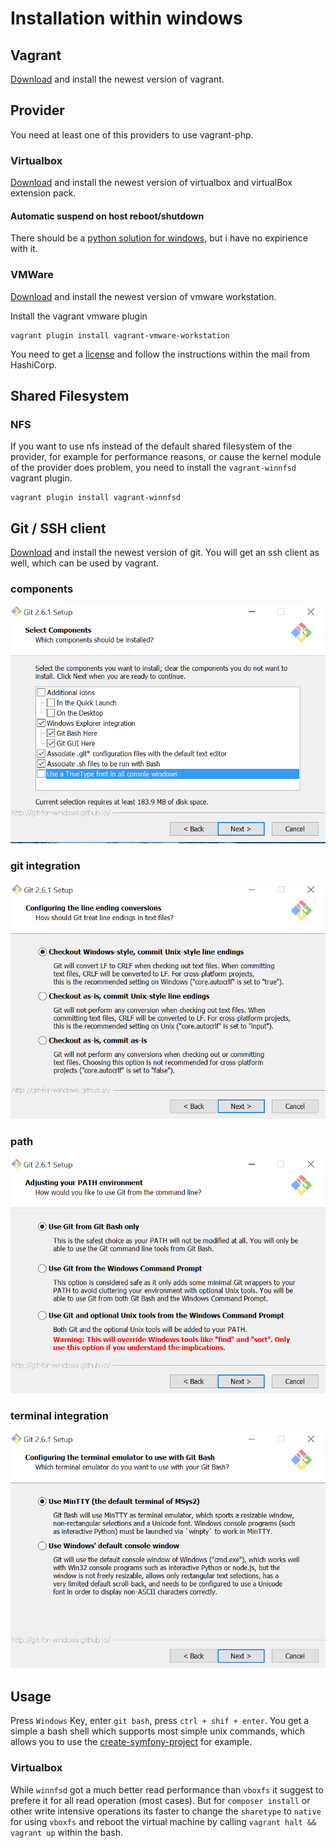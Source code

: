 # Installation within windows

## Vagrant

[Download][1] and install the newest version of vagrant.

## Provider

You need at least one of this providers to use vagrant-php.

### Virtualbox

[Download][2] and install the newest version of virtualbox and virtualBox extension pack.

#### Automatic suspend on host reboot/shutdown

There should be a [python solution for windows][3], but i have no expirience with it.

### VMWare

[Download][4] and install the newest version of vmware workstation.

Install the vagrant vmware plugin

```{.sh}
vagrant plugin install vagrant-vmware-workstation
```

You need to get a [license][5] and follow the instructions within the mail from HashiCorp.

## Shared Filesystem

### NFS

If you want to use nfs instead of the default shared filesystem of the provider, for example for performance reasons,
or cause the kernel module of the provider does problem, you need to install the `vagrant-winnfsd` vagrant plugin.

```{.sh}
vagrant plugin install vagrant-winnfsd
```

## Git / SSH client

[Download][5] and install the newest version of git. You will get an ssh client as well, which can be used by vagrant.

### components

![use default components](windows/components.png)

### git integration

![checkout windows style, commit unix style](windows/git-integration.png)

### path

![use git from git bash only](windows/path.png)

### terminal integration

![use mintty](windows/terminal-integration.png)

## Usage

Press `Windows` Key, enter `git bash`, press `ctrl + shif + enter`. You get a simple a bash shell which supports most
simple unix commands, which allows you to use the [create-symfony-project][6] for example.

### Virtualbox

While `winnfsd` got a much better read performance than `vboxfs` it suggest to prefere it for all read operation
(most cases). But for `composer install` or other write intensive operations its faster to change the `sharetype`
to `native` for using `vboxfs` and reboot the virtual machine by calling `vagrant halt && vagrant up` within the bash.


[1]: https://www.vagrantup.com/downloads.html
[2]: https://www.virtualbox.org/wiki/Downloads
[3]: http://blog.ionelmc.ro/2014/01/04/virtualbox-vm-auto-shutdown
[3]: https://www.vmware.com/products/workstation
[4]: https://www.vagrantup.com/vmware
[5]: https://git-for-windows.github.io
[6]: https://github.com/vagrant-php/create-symfony-project
